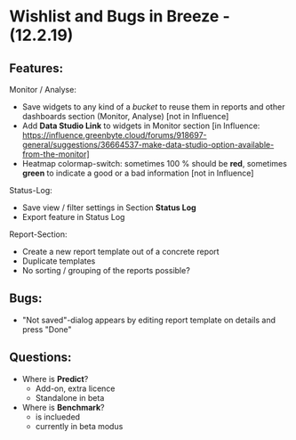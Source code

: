 
# Wishlist and Bugs in Breeze - (12.2.19)

## Features:
Monitor / Analyse:
* Save widgets to any kind of a _bucket_ to reuse them in reports and other dashboards section (Monitor, Analyse) [not in Influence]
* Add **Data Studio Link** to widgets in Monitor section [in Influence: https://influence.greenbyte.cloud/forums/918697-general/suggestions/36664537-make-data-studio-option-available-from-the-monitor]
* Heatmap colormap-switch: sometimes 100 % should be **red**, sometimes **green** to indicate a good or a bad information [not in Influence]

Status-Log:
* Save view / filter settings in Section **Status Log**
* Export feature in Status Log

Report-Section:
* Create a new report template out of a concrete report
* Duplicate templates
* No sorting / grouping of the reports possible? 

## Bugs:
* "Not saved"-dialog appears by editing report template on details and press "Done"

## Questions:
* Where is **Predict**?
	* Add-on, extra licence
	* Standalone in beta
* Where is **Benchmark**?
	* is inclueded
	* currently in beta modus 

<!--stackedit_data:
eyJoaXN0b3J5IjpbLTY3MDM0MDgwMSwxOTE0OTk4ODgwLC0yMD
Q3NzEzOTIxXX0=
-->